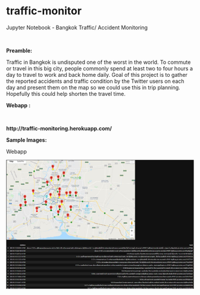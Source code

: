 # traffic-monitor

<p> Jupyter Notebook - Bangkok Traffic/ Accident Monitoring </p><br />

<b>Preamble:</b><br />

<p>Traffic in Bangkok is undisputed one of the worst in the world. To commute or travel in this big city, people commonly spend at least two  to four hours a day to travel to work and back home daily. Goal of this project is to gather the reported accidents and traffic condition by the Twitter users on each day and present them on the map so we could use this in trip planning. Hopefully this could help shorten the travel time. </p>


<p><b> Webapp :  </b></p><br />
<p><b> http://traffic-monitoring.herokuapp.com/  </b></p>


<b>Sample Images:</b><br />

<p> Webapp </p>
<img src=https://github.com/hkbtotw/traffic-monitor/blob/master/ScreenCapture.JPG alt="Demo UI" width="800"/>
